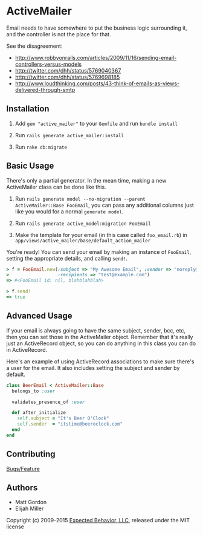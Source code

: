 # ActiveMailer

Email needs to have somewhere to put the business logic surrounding it, and
the controller is not the place for that.

See the disagreement:
* http://www.robbyonrails.com/articles/2009/11/16/sending-email-controllers-versus-models
* http://twitter.com/dhh/status/5769040367
* http://twitter.com/dhh/status/5769698185
* http://www.loudthinking.com/posts/43-think-of-emails-as-views-delivered-through-smtp


## Installation

1. Add `gem "active_mailer"` to your `Gemfile` and run `bundle install`

2. Run `rails generate active_mailer:install`

3. Run `rake db:migrate`


## Basic Usage

There's only a partial generator. In the mean time, making a new ActiveMailer class can be done like this.

1. Run `rails generate model --no-migration --parent ActiveMailer::Base FooEmail`, you can pass any additional columns just like you would for a normal `generate model`.

2. Run `rails generate active_model:migration FooEmail`

3. Make the template for your email (in this case called `foo_email.rb`) in `app/views/active_mailer/base/default_action_mailer`

You're ready! You can send your email by making an instance of `FooEmail`, setting the appropriate details, and calling `send!`.

```ruby
> f = FooEmail.new(:subject => "My Awesome Email", :sender => "noreply@example.com",
>                  :recipients => "test@example.com")
=> #<FooEmail id: nil, blahblahblah>

> f.send!
=> true
```

## Advanced Usage

If your email is always going to have the same subject, sender, bcc, etc, then
you can set those in the ActiveMailer object. Remember that it's really just
an ActiveRecord object, so you can do anything in this class you can do in
ActiveRecord.

Here's an example of using ActiveRecord associations to make sure there's a
user for the email. It also includes setting the subject and sender by
default.

```ruby
class BeerEmail < ActiveMailer::Base
  belongs_to :user

  validates_presence_of :user

  def after_initialize
    self.subject = "It's Beer O'Clock"
    self.sender  = "itstime@beeroclock.com"
  end
end
```

## Contributing

[Bugs/Feature](http://www.pivotaltracker.com/projects/14211)


## Authors

- Matt Gordon
- Elijah Miller

Copyright (c) 2009-2015 [Expected Behavior, LLC](http://expectedbehavior.com), released under the MIT license
